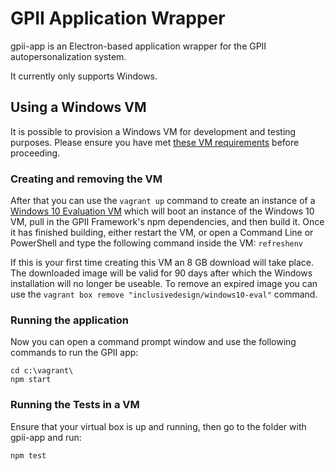 # GPII Application Wrapper

gpii-app is an Electron-based application wrapper for the GPII autopersonalization system.

It currently only supports Windows.

## Using a Windows VM

It is possible to provision a Windows VM for development and testing purposes. Please ensure you have met [these VM requirements](https://github.com/GPII/qi-development-environments/#requirements) before proceeding. 

### Creating and removing the VM

After that you can use the `vagrant up` command to create an instance of a [Windows 10 Evaluation VM](https://github.com/idi-ops/packer-windows) which will boot an instance of the Windows 10 VM, pull in the GPII Framework's npm dependencies, and then build it. Once it has finished building, either restart the VM, or open a Command Line or PowerShell and type the following command inside the VM: `refreshenv`

If this is your first time creating this VM an 8 GB download will take place. The downloaded image will be valid for 90 days after which the Windows installation will no longer be useable. To remove an expired image you can use the ``vagrant box remove "inclusivedesign/windows10-eval"`` command.


### Running the application

Now you can open a command prompt window and use the following commands to run the GPII app:

```
cd c:\vagrant\
npm start
```

### Running the Tests in a VM

Ensure that your virtual box is up and running, then go to the folder with gpii-app and run:

`npm test`
